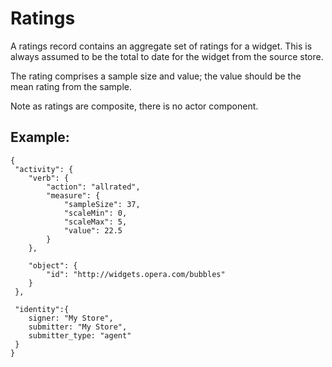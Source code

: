 # Ratings

A ratings record contains an aggregate set of ratings for a widget. This is always assumed to be the total to date for the widget from the source store.

The rating comprises a sample size and value; the value should be the mean rating from the sample.

Note as ratings are composite, there is no actor component.

## Example:

    {
     "activity": {    
        "verb": {
            "action": "allrated",
            "measure": {
                "sampleSize": 37,
                "scaleMin": 0,
                "scaleMax": 5,
                "value": 22.5
            }
        },
        
        "object": {
            "id": "http://widgets.opera.com/bubbles"
        } 
     },
    
     "identity":{
        signer: "My Store",
        submitter: "My Store",
        submitter_type: "agent"
     }
    }